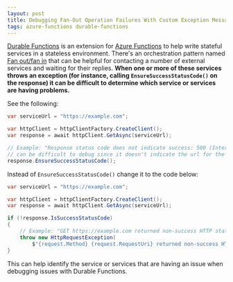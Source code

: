 ```yaml
---
layout: post
title: Debugging Fan-Out Operation Failures With Custom Exception Messages Using Durable Functions Extension For Azure Functions On C#
tags: azure-functions durable-functions
---
```


[Durable Functions](https://learn.microsoft.com/en-us/azure/azure-functions/durable/durable-functions-overview) is an extension for [Azure Functions](https://learn.microsoft.com/en-us/azure/azure-functions/functions-overview) to help write stateful services in a stateless environment. There's an orchestration pattern named [Fan out/fan in](https://learn.microsoft.com/en-us/azure/azure-functions/durable/durable-functions-overview?tabs=csharp#fan-in-out) that can be helpful for contacting a number of external services and waiting for their replies. **When one or more of these services throws an exception (for instance, calling `EnsureSuccessStatusCode()` on the response) it can be difficult to determine which service or services are having problems.**

See the following:

```csharp
var serviceUrl = "https://example.com";

var httpClient = httpClientFactory.CreateClient();
var response = await httpClient.GetAsync(serviceUrl);

// Example: "Response status code does not indicate success: 500 (Internal Server Error)."
// can be difficult to debug since it doesn't indicate the url for the service.
response.EnsureSuccessStatusCode();
```

Instead of `EnsureSuccessStatusCode()` change it to the code below:

```csharp
var serviceUrl = "https://example.com";

var httpClient = httpClientFactory.CreateClient();
var response = await httpClient.GetAsync(serviceUrl);

if (!response.IsSuccessStatusCode)
{
    // Example: "GET https://example.com returned non-success HTTP status code: 500 InternalServerError."
    throw new HttpRequestException(
        $"{request.Method} {request.RequestUri} returned non-success HTTP status code: {(int)response.StatusCode} {response.StatusCode}.");
}
```

This can help identify the service or services that are having an issue when debugging issues with Durable Functions.
